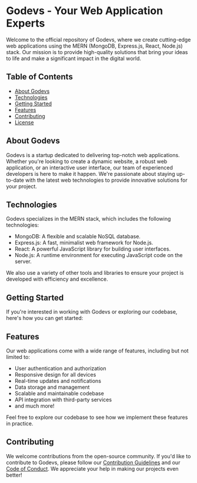 # Godevs - Your Web Application Experts

Welcome to the official repository of Godevs, where we create cutting-edge web applications using the MERN (MongoDB, Express.js, React, Node.js) stack. Our mission is to provide high-quality solutions that bring your ideas to life and make a significant impact in the digital world.

## Table of Contents
- [About Godevs](#about-godevs)
- [Technologies](#technologies)
- [Getting Started](#getting-started)
- [Features](#features)
- [Contributing](#contributing)
- [License](#license)

## About Godevs
Godevs is a startup dedicated to delivering top-notch web applications. Whether you're looking to create a dynamic website, a robust web application, or an interactive user interface, our team of experienced developers is here to make it happen. We're passionate about staying up-to-date with the latest web technologies to provide innovative solutions for your project.

## Technologies
Godevs specializes in the MERN stack, which includes the following technologies:
- MongoDB: A flexible and scalable NoSQL database.
- Express.js: A fast, minimalist web framework for Node.js.
- React: A powerful JavaScript library for building user interfaces.
- Node.js: A runtime environment for executing JavaScript code on the server.

We also use a variety of other tools and libraries to ensure your project is developed with efficiency and excellence.

## Getting Started
If you're interested in working with Godevs or exploring our codebase, here's how you can get started:

## Features
Our web applications come with a wide range of features, including but not limited to:
- User authentication and authorization
- Responsive design for all devices
- Real-time updates and notifications
- Data storage and management
- Scalable and maintainable codebase
- API integration with third-party services
- and much more!

Feel free to explore our codebase to see how we implement these features in practice.

## Contributing
We welcome contributions from the open-source community. If you'd like to contribute to Godevs, please follow our [Contribution Guidelines](CONTRIBUTING.md) and our [Code of Conduct](CODE_OF_CONDUCT.md). We appreciate your help in making our projects even better!
